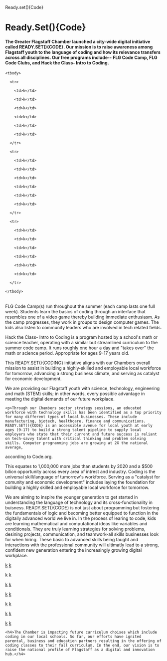 <!DOCTYPE html>

<html>

<head>Ready.set(){Code}

  <link  rel="stylesheet" type="text/css" href="style.css"></head>



<body>

  <h1>Ready.Set(){Code}</h1>

  <h4>The Greater Flagstaff Chamber launched a city-wide digital initiative called READY.SET(){CODE}. Our mission is to raise awareness among Flagstaff youth to the language of coding and how its relevance transfers across all disciplines. Our free programs include-- FLG Code Camp, FLG Code Clubs, and Hack the Class- Intro to Coding.</h4>

  <table>

    <tbody>

      <tr>

        <td>k</td>

        <td>k</td>

        <td>k</td>

        <td>k</td>

        <td>k</td>

        <td>k</td>

      </tr>

      <tr>

        <td>k</td>

        <td>k</td>

        <td>k</td>

        <td>k</td>

        <td>k</td>

        <td>k</td>

      </tr>

      <tr>

        <td>k</td>

        <td>k</td>

        <td>k</td>

        <td>k</td>

        <td>k</td>

        <td>k</td>

      </tr>

    </tbody>

  </table>

  <p>FLG Code Camp(s) run throughout the summer (each camp lasts one full week). Students learn the basics of coding through an interface that resembles one of a video game thereby building immediate enthusiasm. As the camp progresses, they work in groups to design computer games. The kids also listen to community leaders who are involved in tech related fields.

Hack the Class- Intro to Coding is a program hosted by a school's math or science teacher, operating with a similar but streamlined curriculum to the summer code camp. It runs roughly one hour a day and "takes over" the math or science period. Appropriate for ages 9-17 years old.</p>

  <p>This READY.SET(){CODING} initiative aligns with our Chambers overall mission to assist in building a highly-skilled and employable local workforce for tomorrow, advancing a strong business climate, and serving as catalyst for economic development.</p>

  <p>We are providing our Flagstaff youth with science, technology, engineering and math (STEM) skills; in other words, every possible advantage in meeting the digital demands of our future workplace.</p>

	<p>Through our Chambers sector strategy sessions, an educated workforce with technology skills has been identified as a top priority for many different types of local businesses. These include manufacturing, biotech, healthcare, finance and communications. READY.SET(){CODE} is an accessible avenue for local youth at early ages (9-17) to build a strong talent pipeline to supply local employers who state that their current and future success is reliant on tech-savvy talent with critical thinking and problem solving skills. Computer programming jobs are growing at 2X the national average, 

according to Code.org.</p>

  <p>This equates to 1,000,000 more jobs than students by 2020 and a $500 bilion opportunity across every area of intrest and industry. Coding is the universal skill/language of tumorrow's workforce. Serving as a "catalyst for comunity and economic development" includes laying the foundation for building a highly skilled and employable local workforce for tomorrow.</p>

  <p>We are aiming to inspire the younger generation to get started in  understanding the language of technology and its cross-functionality in buisness. READY.SET(){CODE} is not just about programming but fostering the fundamentals of logic and becoming better equipped to function in the digitally advanced world we live in. In the process of learing to code, kids are learning mathematical and computational ideas like variables and conditionals. They are truly learning strategies for solving problems, desining projects, communication, and teamwork-all skills businesses look for when hiring. These basic to advanced skills being taught and interactions with the professional community will ultimatly lead to a strong, confident new generation entering the increasingly growing digital workplace.</p>

  <a href="#" class="btn">k</a> <a href="#" class="btn">k</a>

  <a href="#" class="btn">k</a> <a href="#" class="btn">k</a>

  <a href="#" class="btn">k</a> <a href="#" class="btn">k</a>

  <a href="#" class="btn">k</a> <a href="#" class="btn">k</a>

  <a href="#" class="btn">k</a> <a href="#" class="btn">k</a>

  <a href="#" class="btn">k</a> <a href="#" class="btn">k</a>

  <a href="#" class="btn">k</a> <a href="#" class="btn">k</a>

    <h4>The Chamber is impacting future curriculum choises which include coding in our local schools. So far, our efforts have ignited parental, business and education partners resulting in the offering of coding classes to their fall curriculum. In the end, our vision is to raise the national profile of Flagstaff as a digital and innovation hub.</h4> 

</html> 
